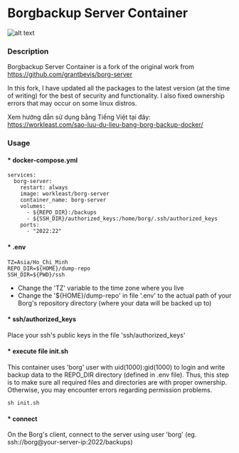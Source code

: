 # Borgbackup Server Container
![alt text](https://borgbackup.readthedocs.io/en/stable/_static/logo.png "Borgbackup")

### Description

Borgbackup Server Container is a fork of the original work from https://github.com/grantbevis/borg-server⁠

In this fork, I have updated all the packages to the latest version (at the time of writing) for the best of security and functionality. I also fixed ownership errors that may occur on some linux distros.

Xem hướng dẫn sử dụng bằng Tiếng Việt tại đây: https://workleast.com/sao-luu-du-lieu-bang-borg-backup-docker/

### Usage
#### * docker-compose.yml
```
services:
  borg-server:
    restart: always
    image: workleast/borg-server
    container_name: borg-server
    volumes:
      - ${REPO_DIR}:/backups
      - ${SSH_DIR}/authorized_keys:/home/borg/.ssh/authorized_keys
    ports:
      - "2022:22"
```
#### * .env
```
TZ=Asia/Ho_Chi_Minh
REPO_DIR=${HOME}/dump-repo
SSH_DIR=${PWD}/ssh
```
- Change the 'TZ' variable to the time zone where you live
- Change the '${HOME}/dump-repo' in file '.env' to the actual path of your Borg's repository directory (where your data will be backed up to)
#### * ssh/authorized_keys
Place your ssh's public keys in the file 'ssh/authorized_keys'
#### * execute file init.sh
This container uses 'borg' user with uid(1000):gid(1000) to login and write backup data to the REPO_DIR directory (defined in .env file). Thus, this step is to make sure all required files and directories are with proper ownership. Otherwise, you may encounter errors regarding permission problems.
```
sh init.sh
```
#### * connect
On the Borg's client, connect to the server using user 'borg' (eg. ssh://borg@your-server-ip:2022/backups)
